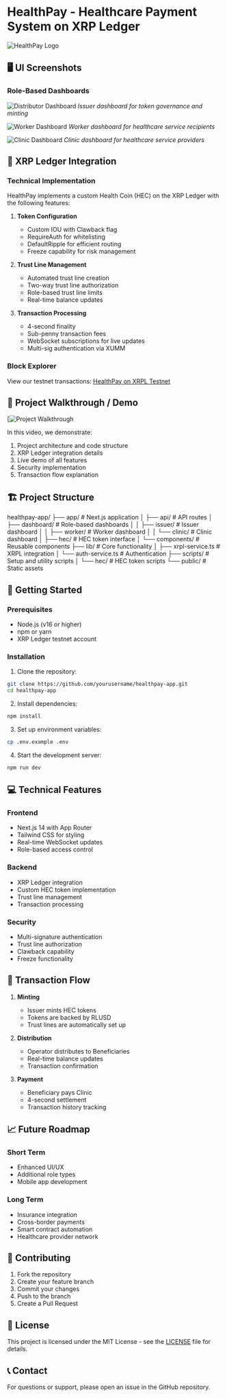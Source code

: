 # HealthPay - Healthcare Payment System on XRP Ledger




![HealthPay Logo](public/logo.png)


## 🖥️ UI Screenshots

### Role-Based Dashboards

![Distributor Dashboard](public/distributor-dashboard.png)
*Issuer dashboard for token governance and minting*

![Worker Dashboard](public/worker-dashboard.png)
*Worker dashboard for healthcare service recipients*

![Clinic Dashboard](public/clinic-dashboard.png)
*Clinic dashboard for healthcare service providers*

## 🔗 XRP Ledger Integration

### Technical Implementation
HealthPay implements a custom Health Coin (HEC) on the XRP Ledger with the following features:

1. **Token Configuration**
   - Custom IOU with Clawback flag
   - RequireAuth for whitelisting
   - DefaultRipple for efficient routing
   - Freeze capability for risk management

2. **Trust Line Management**
   - Automated trust line creation
   - Two-way trust line authorization
   - Role-based trust line limits
   - Real-time balance updates

3. **Transaction Processing**
   - 4-second finality
   - Sub-penny transaction fees
   - WebSocket subscriptions for live updates
   - Multi-sig authentication via XUMM

### Block Explorer
View our testnet transactions: [HealthPay on XRPL Testnet](https://testnet.xrpl.org/accounts/rzZgrzU4GzbB6jNVHCq3NmufYpQWGW7Ci)

## 🎥 Project Walkthrough / Demo
[![Project Walkthrough](https://github.com/user-attachments/assets/0349baa9-2dac-4f3d-919e-5f605c7db657)

In this video, we demonstrate:
1. Project architecture and code structure
2. XRP Ledger integration details
3. Live demo of all features
4. Security implementation
5. Transaction flow explanation

## 🏗️ Project Structure

healthpay-app/
├── app/ # Next.js application
│ ├── api/ # API routes
│ ├── dashboard/ # Role-based dashboards
│ │ ├── issuer/ # Issuer dashboard
│ │ ├── worker/ # Worker dashboard
│ │ └── clinic/ # Clinic dashboard
│ ├── hec/ # HEC token interface
│ └── components/ # Reusable components
├── lib/ # Core functionality
│ ├── xrpl-service.ts # XRPL integration
│ └── auth-service.ts # Authentication
├── scripts/ # Setup and utility scripts
│ └── hec/ # HEC token scripts
└── public/ # Static assets


## 🚀 Getting Started

### Prerequisites
- Node.js (v16 or higher)
- npm or yarn
- XRP Ledger testnet account

### Installation

1. Clone the repository:
```bash
git clone https://github.com/yourusername/healthpay-app.git
cd healthpay-app
```

2. Install dependencies:
```bash
npm install
```

3. Set up environment variables:
```bash
cp .env.example .env
```

4. Start the development server:
```bash
npm run dev
```

## 💻 Technical Features

### Frontend
- Next.js 14 with App Router
- Tailwind CSS for styling
- Real-time WebSocket updates
- Role-based access control

### Backend
- XRP Ledger integration
- Custom HEC token implementation
- Trust line management
- Transaction processing

### Security
- Multi-signature authentication
- Trust line authorization
- Clawback capability
- Freeze functionality

## 🔄 Transaction Flow

1. **Minting**
   - Issuer mints HEC tokens
   - Tokens are backed by RLUSD
   - Trust lines are automatically set up

2. **Distribution**
   - Operator distributes to Beneficiaries
   - Real-time balance updates
   - Transaction confirmation

3. **Payment**
   - Beneficiary pays Clinic
   - 4-second settlement
   - Transaction history tracking

## 📈 Future Roadmap

### Short Term
- Enhanced UI/UX
- Additional role types
- Mobile app development

### Long Term
- Insurance integration
- Cross-border payments
- Smart contract automation
- Healthcare provider network

## 🤝 Contributing

1. Fork the repository
2. Create your feature branch
3. Commit your changes
4. Push to the branch
5. Create a Pull Request

## 📝 License

This project is licensed under the MIT License - see the [LICENSE](LICENSE) file for details.

## 📞 Contact

For questions or support, please open an issue in the GitHub repository.
